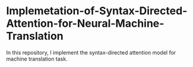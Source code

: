 # Implemetation-of-Syntax-Directed-Attention-for-Neural-Machine-Translation
In this repository, I implement the syntax-directed attention model for machine translation task.
